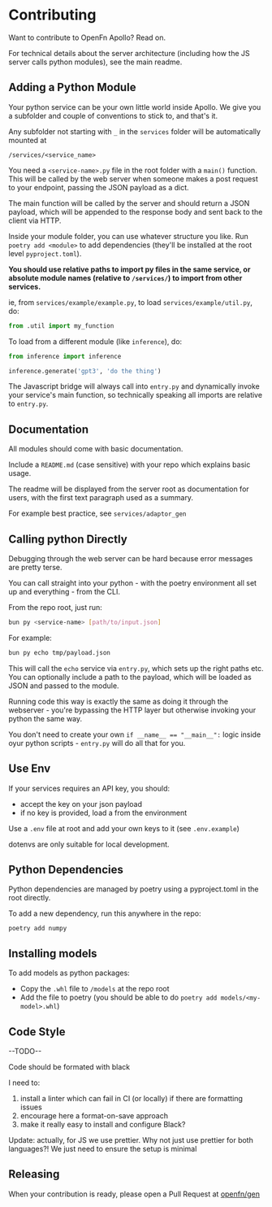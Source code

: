 # Contributing

Want to contribute to OpenFn Apollo? Read on.

For technical details about the server architecture (including how the JS server
calls python modules), see the main readme.

## Adding a Python Module

Your python service can be your own little world inside Apollo. We give you a
subfolder and couple of conventions to stick to, and that's it.

Any subfolder not starting with `_` in the `services` folder will be
automatically mounted at

```
/services/<service_name>
```

You need a `<service-name>.py` file in the root folder with a `main()` function.
This will be called by the web server when someone makes a post request to your
endpoint, passing the JSON payload as a dict.

The main function will be called by the server and should return a JSON payload,
which will be appended to the response body and sent back to the client via
HTTP.

Inside your module folder, you can use whatever structure you like. Run
`poetry add <module>` to add dependencies (they'll be installed at the root
level `pyproject.toml`).

**You should use relative paths to import py files in the same service, or
absolute module names (relative to `/services/`) to import from other
services.**

ie, from `services/example/example.py`, to load `services/example/util.py`, do:

```python
from .util import my_function
```

To load from a different module (like `inference`), do:

```python
from inference import inference

inference.generate('gpt3', 'do the thing')
```

The Javascript bridge will always call into `entry.py` and dynamically invoke
your service's main function, so technically speaking all imports are relative
to `entry.py`.

## Documentation

All modules should come with basic documentation.

Include a `README.md` (case sensitive) with your repo which explains basic
usage.

The readme will be displayed from the server root as documentation for users,
with the first text paragraph used as a summary.

For example best practice, see `services/adaptor_gen`

## Calling python Directly

Debugging through the web server can be hard because error messages are pretty
terse.

You can call straight into your python - with the poetry environment all set up
and everything - from the CLI.

From the repo root, just run:

```bash
bun py <service-name> [path/to/input.json]
```

For example:

```bash
bun py echo tmp/payload.json
```

This will call the `echo` service via `entry.py`, which sets up the right paths
etc. You can optionally include a path to the payload, which will be loaded as
JSON and passed to the module.

Running code this way is exactly the same as doing it through the webserver -
you're bypassing the HTTP layer but otherwise invoking your python the same way.

You don't need to create your own `if __name__ == "__main__":` logic inside oyur
python scripts - `entry.py` will do all that for you.

## Use Env

If your services requires an API key, you should:

- accept the key on your json payload
- if no key is provided, load a from the environment

Use a `.env` file at root and add your own keys to it (see `.env.example`)

dotenvs are only suitable for local development.

## Python Dependencies

Python dependencies are managed by poetry using a pyproject.toml in the root
directly.

To add a new dependency, run this anywhere in the repo:

```
poetry add numpy
```

## Installing models

To add models as python packages:

- Copy the `.whl` file to `/models` at the repo root
- Add the file to poetry (you should be able to do
  `poetry add models/<my-model>.whl`)

## Code Style

--TODO--

Code should be formated with black

I need to:

1. install a linter which can fail in CI (or locally) if there are formatting
   issues
2. encourage here a format-on-save approach
3. make it really easy to install and configure Black?

Update: actually, for JS we use prettier. Why not just use prettier for both
languages?! We just need to ensure the setup is minimal

## Releasing

When your contribution is ready, please open a Pull Request at
[openfn/gen](https://www.github.com/openfn/gen)

